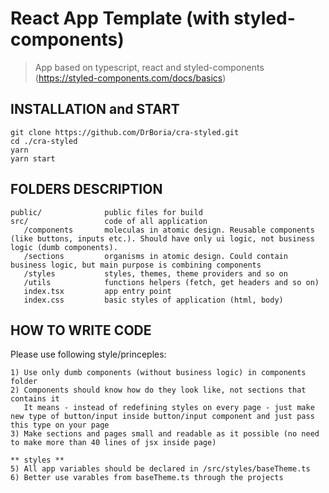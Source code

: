# React App Template (with styled-components)

> App based on typescript, react and styled-components (https://styled-components.com/docs/basics)

## INSTALLATION and START

    git clone https://github.com/DrBoria/cra-styled.git
    cd ./cra-styled
    yarn
    yarn start

## FOLDERS DESCRIPTION

    public/              public files for build
    src/                 code of all application
       /components       moleculas in atomic design. Reusable components (like buttons, inputs etc.). Should have only ui logic, not business logic (dumb components).
       /sections         organisms in atomic design. Could contain business logic, but main purpose is combining components
       /styles           styles, themes, theme providers and so on
       /utils            functions helpers (fetch, get headers and so on)
       index.tsx         app entry point
       index.css         basic styles of application (html, body)

## HOW TO WRITE CODE

Please use following style/princeples:

    1) Use only dumb components (without business logic) in components folder
    2) Components should know how do they look like, not sections that contains it
       It means - instead of redefining styles on every page - just make new type of button/input inside button/input component and just pass this type on your page
    3) Make sections and pages small and readable as it possible (no need to make more than 40 lines of jsx inside page)

    ** styles **
    5) All app variables should be declared in /src/styles/baseTheme.ts
    6) Better use varables from baseTheme.ts through the projects

